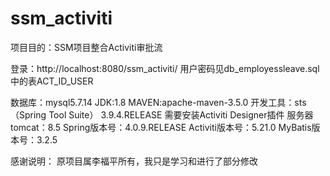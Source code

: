 # ssm_activiti
项目目的：SSM项目整合Activiti审批流

登录：http://localhost:8080/ssm_activiti/
用户密码见db_employessleave.sql中的表ACT_ID_USER

数据库：mysql5.7.14
JDK:1.8
MAVEN:apache-maven-3.5.0
开发工具：sts（Spring Tool Suite） 3.9.4.RELEASE
	需要安装Activiti Designer插件
服务器 tomcat：8.5
Spring版本号：4.0.9.RELEASE
Activiti版本号：5.21.0
MyBatis版本号：3.2.5

感谢说明：
	原项目属李福平所有，我只是学习和进行了部分修改
